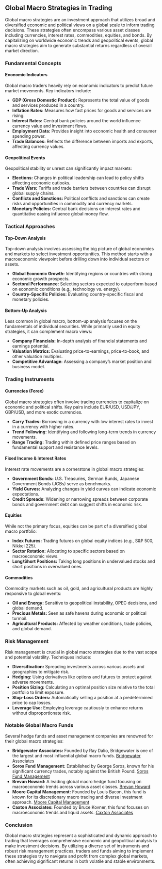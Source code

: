 ## Global Macro Strategies in Trading

Global macro strategies are an investment approach that utilizes broad and diversified economic and political views on a global scale to inform trading decisions. These strategies often encompass various asset classes including currencies, interest rates, commodities, equities, and bonds. By capitalizing on worldwide economic trends and geopolitical events, global macro strategies aim to generate substantial returns regardless of overall market direction.

### Fundamental Concepts

#### Economic Indicators

Global macro traders heavily rely on economic indicators to predict future market movements. Key indicators include:

- **GDP (Gross Domestic Product):** Represents the total value of goods and services produced in a country.
- **Inflation Rates:** Measures how fast prices for goods and services are rising.
- **Interest Rates:** Central bank policies around the world influence currency value and investment flows.
- **Employment Data:** Provides insight into economic health and consumer spending power.
- **Trade Balances:** Reflects the difference between imports and exports, affecting currency values.

#### Geopolitical Events

Geopolitical stability or unrest can significantly impact markets:

- **Elections:** Changes in political leadership can lead to policy shifts affecting economic outlooks.
- **Trade Wars:** Tariffs and trade barriers between countries can disrupt global supply chains.
- **Conflicts and Sanctions:** Political conflicts and sanctions can create risks and opportunities in commodity and currency markets.
- **Monetary Policies:** Central bank decisions on interest rates and quantitative easing influence global money flow.

### Tactical Approaches

#### Top-Down Analysis

Top-down analysis involves assessing the big picture of global economies and markets to select investment opportunities. This method starts with a macroeconomic viewpoint before drilling down into individual sectors or assets.

- **Global Economic Growth:** Identifying regions or countries with strong economic growth prospects.
- **Sectoral Performance:** Selecting sectors expected to outperform based on economic conditions (e.g., technology vs. energy).
- **Country-Specific Policies:** Evaluating country-specific fiscal and monetary policies.

#### Bottom-Up Analysis

Less common in global macro, bottom-up analysis focuses on the fundamentals of individual securities. While primarily used in equity strategies, it can complement macro views:

- **Company Financials:** In-depth analysis of financial statements and earnings potential.
- **Valuation Metrics:** Evaluating price-to-earnings, price-to-book, and other valuation multiples.
- **Competitive Advantage:** Assessing a company’s market position and business model.

### Trading Instruments

#### Currencies (Forex)

Global macro strategies often involve trading currencies to capitalize on economic and political shifts. Key pairs include EUR/USD, USD/JPY, GBP/USD, and more exotic currencies.

- **Carry Trades:** Borrowing in a currency with low interest rates to invest in a currency with higher rates.
- **Trend Following:** Identifying and following long-term trends in currency movements.
- **Range Trading:** Trading within defined price ranges based on fundamental support and resistance levels.

#### Fixed Income & Interest Rates

Interest rate movements are a cornerstone in global macro strategies:

- **Government Bonds:** U.S. Treasuries, German Bunds, Japanese Government Bonds (JGBs) serve as benchmarks.
- **Yield Curves:** Analyzing changes in yield curves can indicate economic expectations.
- **Credit Spreads:** Widening or narrowing spreads between corporate bonds and government debt can suggest shifts in economic risk.

#### Equities

While not the primary focus, equities can be part of a diversified global macro portfolio:

- **Index Futures:** Trading futures on global equity indices (e.g., S&P 500, Nikkei 225).
- **Sector Rotation:** Allocating to specific sectors based on macroeconomic views.
- **Long/Short Positions:** Taking long positions in undervalued stocks and short positions in overvalued ones.

#### Commodities

Commodity markets such as oil, gold, and agricultural products are highly responsive to global events:

- **Oil and Energy:** Sensitive to geopolitical instability, OPEC decisions, and global demand.
- **Precious Metals:** Seen as safe havens during economic or political turmoil.
- **Agricultural Products:** Affected by weather conditions, trade policies, and global demand.

### Risk Management

Risk management is crucial in global macro strategies due to the vast scope and potential volatility. Techniques include:

- **Diversification:** Spreading investments across various assets and geographies to mitigate risk.
- **Hedging:** Using derivatives like options and futures to protect against adverse movements.
- **Position Sizing:** Calculating an optimal position size relative to the total portfolio to limit exposure.
- **Stop-Loss Orders:** Automatically selling a position at a predetermined price to cap losses.
- **Leverage Use:** Employing leverage cautiously to enhance returns without disproportionate risk.

### Notable Global Macro Funds

Several hedge funds and asset management companies are renowned for their global macro strategies:

- **Bridgewater Associates:** Founded by Ray Dalio, Bridgewater is one of the largest and most influential global macro funds. [Bridgewater Associates](https://www.bridgewater.com)
- **Soros Fund Management:** Established by George Soros, known for his significant currency trades, notably against the British Pound. [Soros Fund Management](http://www.soros.com)
- **Brevan Howard:** A leading global macro hedge fund focusing on macroeconomic trends across various asset classes. [Brevan Howard](https://www.brevanhoward.com)
- **Moore Capital Management:** Founded by Louis Bacon, this fund is known for its discretionary macro trading and diverse investment approach. [Moore Capital Management](https://www.moorecap.com)
- **Caxton Associates:** Founded by Bruce Kovner, this fund focuses on macroeconomic trends and liquid assets. [Caxton Associates](https://www.caxton.com)

### Conclusion

Global macro strategies represent a sophisticated and dynamic approach to trading that leverages comprehensive economic and geopolitical analysis to make investment decisions. By utilizing a diverse set of instruments and robust risk management practices, traders and funds aiming to implement these strategies try to navigate and profit from complex global markets, often achieving significant returns in both volatile and stable environments.
